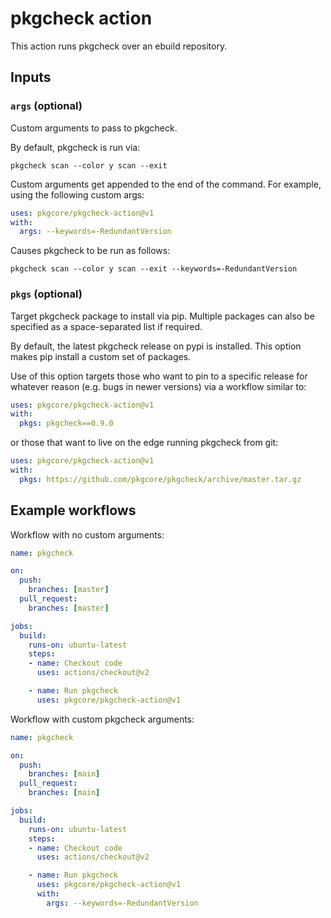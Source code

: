# pkgcheck action

This action runs pkgcheck over an ebuild repository.

## Inputs

### `args` (optional)

Custom arguments to pass to pkgcheck.

By default, pkgcheck is run via:

```
pkgcheck scan --color y scan --exit
```

Custom arguments get appended to the end of the command. For example, using the
following custom args:

```yaml
uses: pkgcore/pkgcheck-action@v1
with:
  args: --keywords=-RedundantVersion
```

Causes pkgcheck to be run as follows:

```
pkgcheck scan --color y scan --exit --keywords=-RedundantVersion
```

### `pkgs` (optional)

Target pkgcheck package to install via pip. Multiple packages can also be
specified as a space-separated list if required.

By default, the latest pkgcheck release on pypi is installed. This option makes
pip install a custom set of packages.

Use of this option targets those who want to pin to a specific release for
whatever reason (e.g. bugs in newer versions) via a workflow similar to:

```yaml
uses: pkgcore/pkgcheck-action@v1
with:
  pkgs: pkgcheck==0.9.0
```

or those that want to live on the edge running pkgcheck from git:

```yaml
uses: pkgcore/pkgcheck-action@v1
with:
  pkgs: https://github.com/pkgcore/pkgcheck/archive/master.tar.gz
```

## Example workflows

Workflow with no custom arguments:

```yaml
name: pkgcheck

on:
  push:
    branches: [master]
  pull_request:
    branches: [master]

jobs:
  build:
    runs-on: ubuntu-latest
    steps:
    - name: Checkout code
      uses: actions/checkout@v2

    - name: Run pkgcheck
      uses: pkgcore/pkgcheck-action@v1
```

Workflow with custom pkgcheck arguments:

```yaml
name: pkgcheck

on:
  push:
    branches: [main]
  pull_request:
    branches: [main]

jobs:
  build:
    runs-on: ubuntu-latest
    steps:
    - name: Checkout code
      uses: actions/checkout@v2

    - name: Run pkgcheck
      uses: pkgcore/pkgcheck-action@v1
      with:
        args: --keywords=-RedundantVersion
```
